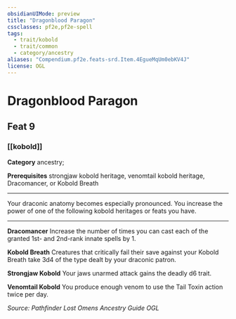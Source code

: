 ```yaml
---
obsidianUIMode: preview
title: "Dragonblood Paragon"
cssclasses: pf2e,pf2e-spell
tags:
  - trait/kobold
  - trait/common
  - category/ancestry
aliases: "Compendium.pf2e.feats-srd.Item.4EgueMqUm0ebKV4J"
license: OGL
---
```

# Dragonblood Paragon
## Feat 9
### [[kobold]]

**Category** ancestry; 



**Prerequisites** strongjaw kobold heritage, venomtail kobold heritage, Dracomancer, or Kobold Breath
* * *
Your draconic anatomy becomes especially pronounced. You increase the power of one of the following kobold heritages or feats you have.

* * *

**Dracomancer** Increase the number of times you can cast each of the granted 1st- and 2nd-rank innate spells by 1.

**Kobold Breath** Creatures that critically fail their save against your Kobold Breath take 3d4 of the type dealt by your draconic patron.

**Strongjaw Kobold** Your jaws unarmed attack gains the deadly d6 trait.

**Venomtail Kobold** You produce enough venom to use the Tail Toxin action twice per day.

*Source: Pathfinder Lost Omens Ancestry Guide*
*OGL*